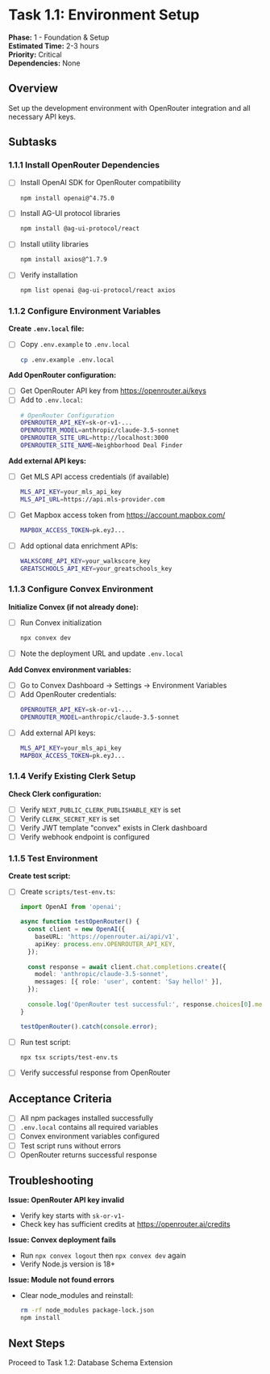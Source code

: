 # Task 1.1: Environment Setup

**Phase:** 1 - Foundation & Setup  
**Estimated Time:** 2-3 hours  
**Priority:** Critical  
**Dependencies:** None

## Overview
Set up the development environment with OpenRouter integration and all necessary API keys.

## Subtasks

### 1.1.1 Install OpenRouter Dependencies
- [ ] Install OpenAI SDK for OpenRouter compatibility
  ```bash
  npm install openai@^4.75.0
  ```
- [ ] Install AG-UI protocol libraries
  ```bash
  npm install @ag-ui-protocol/react
  ```
- [ ] Install utility libraries
  ```bash
  npm install axios@^1.7.9
  ```
- [ ] Verify installation
  ```bash
  npm list openai @ag-ui-protocol/react axios
  ```

### 1.1.2 Configure Environment Variables

**Create `.env.local` file:**
- [ ] Copy `.env.example` to `.env.local`
  ```bash
  cp .env.example .env.local
  ```

**Add OpenRouter configuration:**
- [ ] Get OpenRouter API key from https://openrouter.ai/keys
- [ ] Add to `.env.local`:
  ```bash
  # OpenRouter Configuration
  OPENROUTER_API_KEY=sk-or-v1-...
  OPENROUTER_MODEL=anthropic/claude-3.5-sonnet
  OPENROUTER_SITE_URL=http://localhost:3000
  OPENROUTER_SITE_NAME=Neighborhood Deal Finder
  ```

**Add external API keys:**
- [ ] Get MLS API access credentials (if available)
  ```bash
  MLS_API_KEY=your_mls_api_key
  MLS_API_URL=https://api.mls-provider.com
  ```
- [ ] Get Mapbox access token from https://account.mapbox.com/
  ```bash
  MAPBOX_ACCESS_TOKEN=pk.eyJ...
  ```
- [ ] Add optional data enrichment APIs:
  ```bash
  WALKSCORE_API_KEY=your_walkscore_key
  GREATSCHOOLS_API_KEY=your_greatschools_key
  ```

### 1.1.3 Configure Convex Environment

**Initialize Convex (if not already done):**
- [ ] Run Convex initialization
  ```bash
  npx convex dev
  ```
- [ ] Note the deployment URL and update `.env.local`

**Add Convex environment variables:**
- [ ] Go to Convex Dashboard → Settings → Environment Variables
- [ ] Add OpenRouter credentials:
  ```bash
  OPENROUTER_API_KEY=sk-or-v1-...
  OPENROUTER_MODEL=anthropic/claude-3.5-sonnet
  ```
- [ ] Add external API keys:
  ```bash
  MLS_API_KEY=your_mls_api_key
  MAPBOX_ACCESS_TOKEN=pk.eyJ...
  ```

### 1.1.4 Verify Existing Clerk Setup

**Check Clerk configuration:**
- [ ] Verify `NEXT_PUBLIC_CLERK_PUBLISHABLE_KEY` is set
- [ ] Verify `CLERK_SECRET_KEY` is set
- [ ] Verify JWT template "convex" exists in Clerk dashboard
- [ ] Verify webhook endpoint is configured

### 1.1.5 Test Environment

**Create test script:**
- [ ] Create `scripts/test-env.ts`:
  ```typescript
  import OpenAI from 'openai';
  
  async function testOpenRouter() {
    const client = new OpenAI({
      baseURL: 'https://openrouter.ai/api/v1',
      apiKey: process.env.OPENROUTER_API_KEY,
    });
    
    const response = await client.chat.completions.create({
      model: 'anthropic/claude-3.5-sonnet',
      messages: [{ role: 'user', content: 'Say hello!' }],
    });
    
    console.log('OpenRouter test successful:', response.choices[0].message.content);
  }
  
  testOpenRouter().catch(console.error);
  ```

- [ ] Run test script:
  ```bash
  npx tsx scripts/test-env.ts
  ```

- [ ] Verify successful response from OpenRouter

## Acceptance Criteria
- [ ] All npm packages installed successfully
- [ ] `.env.local` contains all required variables
- [ ] Convex environment variables configured
- [ ] Test script runs without errors
- [ ] OpenRouter returns successful response

## Troubleshooting

**Issue: OpenRouter API key invalid**
- Verify key starts with `sk-or-v1-`
- Check key has sufficient credits at https://openrouter.ai/credits

**Issue: Convex deployment fails**
- Run `npx convex logout` then `npx convex dev` again
- Verify Node.js version is 18+

**Issue: Module not found errors**
- Clear node_modules and reinstall:
  ```bash
  rm -rf node_modules package-lock.json
  npm install
  ```

## Next Steps
Proceed to Task 1.2: Database Schema Extension
